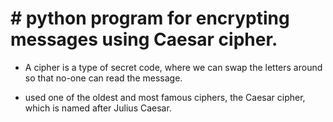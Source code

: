 # # python program for encrypting messages using Caesar cipher.

- A cipher is a type of secret code, where we can  swap the letters around so that no-one can read the  message.

- used one of the oldest and most famous ciphers, the Caesar cipher, which is named after Julius Caesar.
